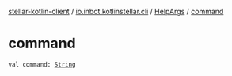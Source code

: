 [stellar-kotlin-client](../../index.md) / [io.inbot.kotlinstellar.cli](../index.md) / [HelpArgs](index.md) / [command](./command.md)

# command

`val command: `[`String`](https://kotlinlang.org/api/latest/jvm/stdlib/kotlin/-string/index.html)